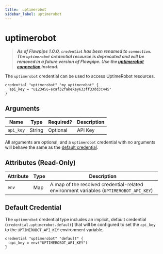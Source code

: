```yaml
---
title:  uptimerobot
sidebar_label: uptimerobot
---
```


# uptimerobot

> ***As of Flowpipe 1.0.0, `credential` has been renamed to `connection`.  The `uptimerobot` credential resource is deprecated and will be removed in a future version of Flowpipe. Use the [uptimerobot connection](/docs/reference/config-files/connection/uptimerobot) instead.***

The `uptimerobot` credential can be used to access UptimeRobot resources.

```hcl
credential "uptimerobot" "my_uptimerobot" {
  api_key = "u123456-ecaf32fakekey633ff33dd3c445"
}
```

## Arguments

| Name            | Type    | Required?| Description
|-----------------|---------|----------|-------------------
| `api_key`       |  String | Optional | API Key

All arguments are optional, and a `uptimerobot` credential with no arguments will behave the same as the [default credential](#default-credential).

## Attributes (Read-Only)

| Attribute       | Type    | Description
|-----------------|---------|-----------------
| `env`           | Map     | A map of the resolved credential-related environment variables (`UPTIMEROBOT_API_KEY`)

## Default Credential

The `uptimerobot` credential type includes an implicit, default credential (`credential.uptimerobot.default`) that will be configured to set the `api_key` to the `UPTIMEROBOT_API_KEY` environment variable.

```hcl
credential "uptimerobot" "default" {
  api_key = env("UPTIMEROBOT_API_KEY")
}
```
